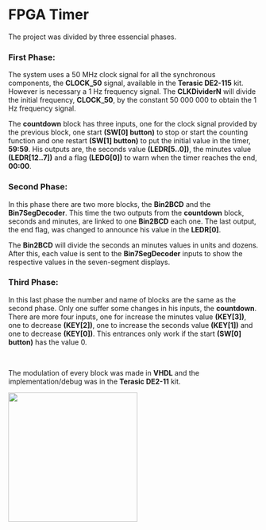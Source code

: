 # FPGA Timer

The project was divided by three essencial phases.

### First Phase:

The system uses a 50 MHz clock signal for all the synchronous components, the **CLOCK_50** signal, available in the **Terasic DE2-115** kit.
However is necessary a 1 Hz frequency signal. The **CLKDividerN** will divide the initial frequency, **CLOCK_50**, by the constant 50 000 000 to obtain 
the 1 Hz frequency signal.

The **countdown** block has three inputs, one for the clock signal provided by the previous block, one start **(SW[0] button)** to stop or start the counting function
and one restart **(SW[1] button)** to put the initial value in the timer, **59:59**. 
His outputs are, the seconds value **(LEDR[5..0])**, the minutes value **(LEDR[12..7])** and a flag **(LEDG[0])** to warn when the timer reaches the end, **00:00**.

### Second Phase:

In this phase there are two more blocks, the **Bin2BCD** and the **Bin7SegDecoder**. This time the two outputs from the **countdown** block, seconds and minutes, are
linked to one **Bin2BCD** each one. The last output, the end flag, was changed to announce  his value in the **LEDR[0]**.

The **Bin2BCD** will divide the seconds an minutes values in units and dozens. After this, each value is sent to the **Bin7SegDecoder** inputs to show the respective
values in the seven-segment displays.

### Third Phase:

In this last phase the number and name of blocks are the same as the second phase. Only one suffer some changes in his inputs, the **countdown**. There are more four
inputs, one for increase the minutes value **(KEY[3])**, one to decrease **(KEY[2])**, one to increase the seconds value **(KEY[1])** and one to decrease
**(KEY[0])**. This entrances only work if the start **(SW[0] button)** has the value 0. 

<br>

The modulation of every block was made in **VHDL** and the implementation/debug was in the **Terasic DE2-11** kit. 

<img src="https://br.mouser.com/images/marketingid/2018/img/186527521.png?v=052220.0340" width="260" heigth="200">
